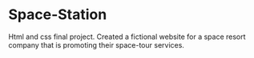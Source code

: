 # Space-Station
Html and css final project. Created a fictional website for a space resort company that is promoting their space-tour services.
